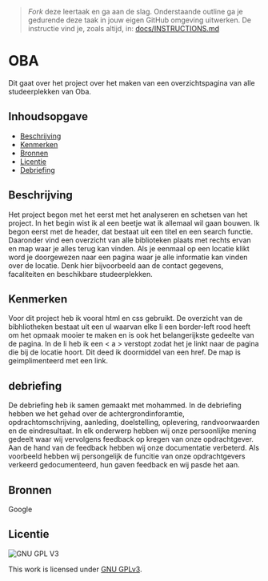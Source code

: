 > _Fork_ deze leertaak en ga aan de slag. Onderstaande outline ga je gedurende deze taak in jouw eigen GitHub omgeving uitwerken. De instructie vind je, zoals altijd, in: [docs/INSTRUCTIONS.md](docs/INSTRUCTIONS.md)

# OBA
Dit gaat over het project over het maken van een overzichtspagina van alle studeerplekken van Oba.

## Inhoudsopgave

  * [Beschrijving](#beschrijving)
  * [Kenmerken](#kenmerken)
  * [Bronnen](#bronnen)
  * [Licentie](#licentie)
  * [Debriefing](#debriefing)

## Beschrijving
Het project begon met het eerst met het analyseren en schetsen van het project. In het begin wist ik al een beetje wat ik allemaal wil gaan bouwen. Ik begon eerst met de header, dat bestaat uit een titel en een search functie. Daaronder vind een overzicht van alle biblioteken plaats met rechts ervan en map waar je alles terug kan vinden. Als je eenmaal op een locatie klikt word je doorgewezen naar een pagina waar je alle informatie kan vinden over de locatie. Denk hier bijvoorbeeld aan de contact gegevens, facaliteiten en beschikbare studeerplekken.

## Kenmerken
Voor dit project heb ik vooral html en css gebruikt. De overzicht van de bibhliotheken bestaat uit een ul waarvan elke li een border-left rood heeft om het opmaak mooier te maken en is ook het belangerijkste gedeelte van de pagina. In de li heb ik een < a > verstopt zodat het je linkt naar de pagina die bij de locatie hoort. Dit deed ik doormiddel van een href. De map is geimplimenteerd met een link. 

## debriefing
De debriefing heb ik samen gemaakt met mohammed. In de debriefing hebben we het gehad over de achtergrondinforamtie, opdrachtomschrijving, aanleding, doelstelling, oplevering, randvoorwaarden en de eindresultaat. In elk onderwerp hebben wij onze persoonlijke mening gedeelt waar wij vervolgens feedback op kregen van onze opdrachtgever. Aan de hand van de feedback hebben wij onze documentatie verbeterd. Als voorbeeld hebben wij persongelijk de funcitie van onze opdrachtgevers verkeerd gedocumenteerd, hun gaven feedback en wij pasde het aan.



## Bronnen
Google

## Licentie

![GNU GPL V3](https://www.gnu.org/graphics/gplv3-127x51.png)

This work is licensed under [GNU GPLv3](./LICENSE).
